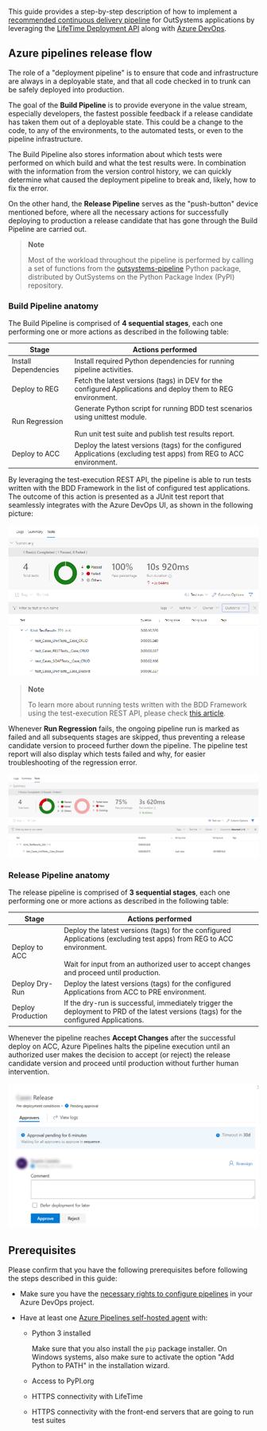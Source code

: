 This guide provides a step-by-step description of how to implement a [recommended continuous delivery pipeline](https://success.outsystems.com/Documentation/Development_FAQs/How_to_build_an_OutSystems_continuous_delivery_pipeline) for OutSystems applications by leveraging the [LifeTime Deployment API](https://success.outsystems.com/Documentation/11/Reference/OutSystems_APIs/LifeTime_Deployment_API_v2) along with [Azure DevOps](https://azure.microsoft.com/en-us/services/devops/).

## Azure pipelines release flow

The role of a "deployment pipeline" is to ensure that code and infrastructure are always in a deployable state, and that all code checked in to trunk can be safely deployed into production.

The goal of the **Build Pipeline** is to provide everyone in the value stream, especially developers, the fastest possible feedback if a release candidate has taken them out of a deployable state. This could be a change to the code, to any of the environments, to the automated tests, or even to the pipeline infrastructure.

The Build Pipeline also stores information about which tests were performed on which build and what the test results were. In combination with the information from the version control history, we can quickly determine what caused the deployment pipeline to break and, likely, how to fix the error.

On the other hand, the **Release Pipeline** serves as the "push-button" device mentioned before, where all the necessary actions for successfully deploying to production a release candidate that has gone through the Build Pipeline are carried out.

> **Note**
>
> Most of the workload throughout the pipeline is performed by calling a set of functions from the [outsystems-pipeline](https://pypi.org/project/outsystems-pipeline/) Python package, distributed by OutSystems on the Python Package Index (PyPI) repository.

### Build Pipeline anatomy

The Build Pipeline is comprised of **4 sequential stages**, each one performing one or more actions as described in the following table:

| Stage | Actions performed |
|-------|-------------------|
| Install Dependencies | Install required Python dependencies for running pipeline activities. |
| Deploy to REG | Fetch the latest versions (tags) in DEV for the configured Applications and deploy them to REG environment. |
| Run Regression | Generate Python script for running BDD test scenarios using unittest module.<br/><br/>Run unit test suite and publish test results report. |
| Deploy to ACC | Deploy the latest versions (tags) for the configured Applications (excluding test apps) from REG to ACC environment. |

By leveraging the test-execution REST API, the pipeline is able to run tests written with the BDD Framework in the list of configured test applications. The outcome of this action is presented as a JUnit test report that seamlessly integrates with the Azure DevOps UI, as shown in the following picture:

![Test report](images/azure-test-report-success.png)

> **Note**
>
> To learn more about running tests written with the BDD Framework using the test-execution REST API, please check [this article](https://www.outsystems.com/blog/posts/automate-bddframework-testing/).

Whenever **Run Regression** fails, the ongoing pipeline run is marked as failed and all subsequents stages are skipped, thus preventing a release candidate version to proceed further down the pipeline. The pipeline test report will also display which tests failed and why, for easier troubleshooting of the regression error. 

![Test report with failed regression test](images/azure-test-report-fail.png)

### Release Pipeline anatomy

The release pipeline is comprised of **3 sequential stages**, each one performing one or more actions as described in the following table:

| Stage | Actions performed |
|-------|-------------------|
| Deploy to ACC | Deploy the latest versions (tags) for the configured Applications (excluding test apps) from REG to ACC environment.<br/><br/>Wait for input from an authorized user to accept changes and proceed until production. |
| Deploy Dry-Run | Deploy the latest versions (tags) for the configured Applications from ACC to PRE environment. |
| Deploy Production | If the dry-run is successful, immediately trigger the deployment to PRD of the latest versions (tags) for the configured Applications. |

Whenever the pipeline reaches **Accept Changes** after the successful deploy on ACC, Azure Pipelines halts the pipeline execution until an authorized user makes the decision to accept (or reject) the release candidate version and proceed until production without further human intervention.

![Azure DevOps UI waiting for input of an authorized user](images/azure-approval-input.png)

## Prerequisites

Please confirm that you have the following prerequisites before following the steps described in this guide:

* Make sure you have the [necessary rights to configure pipelines](https://docs.microsoft.com/en-us/azure/devops/pipelines/policies/set-permissions?view=azure-devops) in your Azure DevOps project.

* Have at least one [Azure Pipelines self-hosted agent](https://docs.microsoft.com/en-us/azure/devops/pipelines/agents/agents?view=azure-devops#install) with:
  * Python 3 installed

    Make sure that you also install the `pip` package installer.
    On Windows systems, also make sure to activate the option "Add Python to PATH" in the installation wizard.

  * Access to PyPI.org

  * HTTPS connectivity with LifeTime

  * HTTPS connectivity with the front-end servers that are going to run test suites
